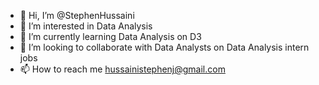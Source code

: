 - 👋 Hi, I’m @StephenHussaini
- 👀 I’m interested in Data Analysis 
- 🌱 I’m currently learning Data Analysis on D3 
- 💞️ I’m looking to collaborate with Data Analysts on Data Analysis intern jobs
- 📫 How to reach me hussainistephenj@gmail.com

<!---
StephenHussaini/StephenHussaini is a ✨ special ✨ repository because its `README.md` (this file) appears on your GitHub profile.
You can click the Preview link to take a look at your changes.
--->
